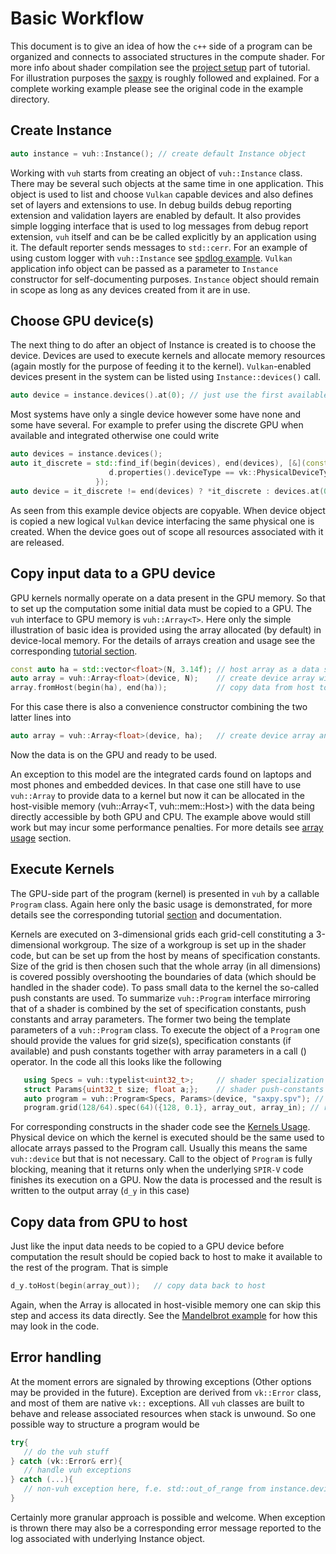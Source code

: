 # Basic Workflow
This document is to give an idea of how the ```c++``` side of a program can be organized
and connects to associated structures in the compute shader.
For more info about shader compilation see the [project setup](project_setup.md) part of
tutorial.
For illustration purposes the [saxpy](examples/saxpy) is roughly followed and explained.
For a complete working example please see the original code in the example directory.

## Create Instance
```cpp
auto instance = vuh::Instance(); // create default Instance object
```
Working with ```vuh``` starts from creating an object of ```vuh::Instance``` class.
There may be several such objects at the same time in one application.
This object is used to list and choose ```Vulkan``` capable devices
and also defines set of layers and extensions to use.
In debug builds debug reporting extension and validation layers are enabled by default.
It also provides simple logging interface that is used to log messages from debug report
extension, ```vuh``` itself and can be be called explicitly by an application using it.
The default reporter sends messages to ```std::cerr```.
For an example of using custom logger with ```vuh::Instance``` see
[spdlog example](examples/spdlog).
```Vulkan``` application info object can be passed as a parameter to ```Instance```
constructor for self-documenting purposes.
```Instance``` object should remain in scope as long as any devices created from it
are in use.

## Choose GPU device(s)
The next thing to do after an object of Instance is created is to choose the device.
Devices are used to execute kernels and allocate memory resources
(again mostly for the purpose of feeding it to the kernel).
```Vulkan```-enabled devices present in the system can be listed using
```Instance::devices()``` call.
```cpp
auto device = instance.devices().at(0); // just use the first available device
```
Most systems have only a single device however some have none and some have several.
For example to prefer using the discrete GPU when available and integrated otherwise one
could write
```cpp
auto devices = instance.devices();
auto it_discrete = std::find_if(begin(devices), end(devices), [&](const auto& d){ return
                      d.properties().deviceType == vk::PhysicalDeviceType::eIntegratedGpu;
                   });
auto device = it_discrete != end(devices) ? *it_discrete : devices.at(0);
```
As seen from this example device objects are copyable. When device object is copied a new
logical ```Vulkan``` device interfacing the same physical one is created.
When the device goes out of scope all resources associated with it are released.

## Copy input data to a GPU device
GPU kernels normally operate on a data present in the GPU memory.
So that to set up the computation some initial data must be copied to a GPU.
The ```vuh``` interface to GPU memory is ```vuh::Array<T>```.
Here only the simple illustration of basic idea is provided using the array allocated
(by default) in device-local memory.
For the details of arrays creation and usage see the corresponding
[tutorial section](array_usage.md).
```cpp
const auto ha = std::vector<float>(N, 3.14f); // host array as a data source
auto array = vuh::Array<float>(device, N);    // create device array with N elements
array.fromHost(begin(ha), end(ha));           // copy data from host to GPU
```
For this case there is also a convenience constructor combining the two latter lines into
```cpp
auto array = vuh::Array<float>(device, ha);   // create device array and initialize from host iterable
```

Now the data is on the GPU and ready to be used.

An exception to this model are the integrated cards found on laptops and most phones and
embedded devices. In that case one still have to use ```vuh::Array``` to provide data to
a kernel but now it can be allocated in the host-visible memory
(vuh::Array<T, vuh::mem::Host>) with the data being directly accessible by both GPU and CPU.
The example above would still work but may incur some performance penalties.
For more details see [array usage](array_usage.md) section.

## Execute Kernels
The GPU-side part of the program (kernel) is presented in ```vuh``` by a
callable ```Program``` class.
Again here only the basic usage is demonstrated, for more details see the corresponding
tutorial [section](kernels.md) and documentation.

Kernels are executed on 3-dimensional grids each grid-cell constituting a 3-dimensional workgroup.
The size of a workgroup is set up in the shader code, but can be set up from the host by
means of specification constants.
Size of the grid is then chosen such that the whole array (in all dimensions) is covered
possibly overshooting the boundaries of data (which should be handled in the shader code).
To pass small data to the kernel the so-called push constants are used.
To summarize ```vuh::Program``` interface mirroring that of a shader is combined by the
set of specification constants, push constants and array parameters.
The former two being the template parameters of a ```vuh::Program``` class.
To execute the object of a ```Program``` one should provide the values for grid size(s),
specification constants (if available) and push constants together with array parameters in a call ()
operator.
In the code all this looks like the following
```cpp
   using Specs = vuh::typelist<uint32_t>;     // shader specialization constants interface
   struct Params{uint32_t size; float a;};    // shader push-constants interface
   auto program = vuh::Program<Specs, Params>(device, "saxpy.spv"); // load SPIR-V binary code
   program.grid(128/64).spec(64)({128, 0.1}, array_out, array_in); // run, wait for completion
```
For corresponding constructs in the shader code see the [Kernels Usage](kernels.md).
Physical device on which the kernel is executed should be the same used to allocate arrays
passed to the Program call. Usually this means the same ```vuh::device``` but that is not
necessary.
Call to the object of ```Program``` is fully blocking, meaning that it returns only
when the underlying ```SPIR-V``` code finishes its execution on a GPU.
Now the data is processed and the result is written to the output array
(```d_y``` in this case)

## Copy data from GPU to host
Just like the input data needs to be copied to a GPU device before computation the result
should be copied back to host to make it available to the rest of the program.
That is simple
```cpp
d_y.toHost(begin(array_out));   // copy data back to host
```
Again, when the Array is allocated in host-visible memory one can skip this step and
access its data directly.
See the [Mandelbrot example](examples/mandelbrot) for how this may look in the code.

## Error handling
At the moment errors are signaled by throwing exceptions (Other options may be provided
in the future).
Exception are derived from ```vk::Error``` class, and most of them are native ```vk::```
exceptions.
All ```vuh``` classes are built to behave and release associated resources
when stack is unwound.
So one possible way to structure a program would be
```cpp
try{
   // do the vuh stuff
} catch (vk::Error& err){
   // handle vuh exceptions
} catch (...){
   // non-vuh exception here, f.e. std::out_of_range from instance.devices().at(0)
}
```
Certainly more granular approach is possible and welcome.
When exception is thrown there may also be a corresponding error message reported
to the log associated with underlying Instance object.
